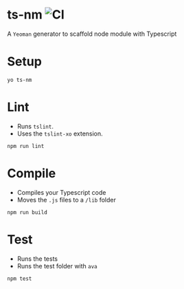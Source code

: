 # ts-nm ![CI](https://github.com/SimonJang/generator-ts-nm/workflows/CI/badge.svg?branch=master)

A `Yeoman` generator to scaffold node module with Typescript

# Setup

```
yo ts-nm
```

# Lint

- Runs `tslint`.
- Uses the `tslint-xo` extension.

```
npm run lint
```

# Compile

- Compiles your Typescript code
- Moves the `.js` files to a `/lib` folder

```
npm run build
```

# Test

- Runs the tests
- Runs the test folder with `ava`

```
npm test
```
